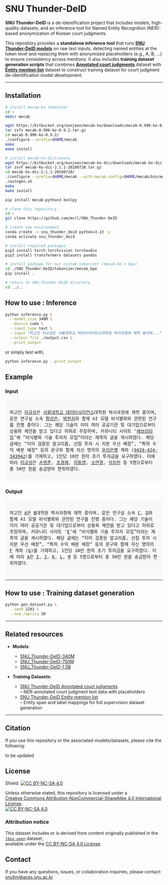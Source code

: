 # SNU Thunder-DeID

**SNU Thunder-DeID** is a de-identification project that includes models, high-quality datasets, and an inference tool for Named Entity Recognition (NER)-based anonymization of Korean court judgments.  

This repository provides a **standalone inference tool** that runs **[SNU Thunder-DeID models](https://huggingface.co/thunder-research-group/SNU_Thunder-DeID-1.5B)** on raw text inputs, detecting named entities at the token level and replacing them with anonymized placeholders (e.g., A, B, ...) to ensure consistency across mentions.
It also includes **training dataset generation scripts** that combines **[Annotated court judgments](https://huggingface.co/datasets/thunder-research-group/SNU_Thunder-DeID-annotated_court_judgments)** dataset with **[Entity mention list](https://huggingface.co/datasets/thunder-research-group/SNU_Thunder-DeID-entity_mention_list)** dataset to construct training dataset for court judgment de-identification model development.

---

## Installation 

```bash
# install mecab-ko tokenizer
cd ~
mkdir mecab

wget https://bitbucket.org/eunjeon/mecab-ko/downloads/mecab-0.996-ko-0.9.2.tar.gz
tar zxfv mecab-0.996-ko-0.9.2.tar.gz
cd mecab-0.996-ko-0.9.2/
./configure --prefix=$HOME/mecab
make
make install

# install mecab-ko-dictionary
wget https://bitbucket.org/eunjeon/mecab-ko-dic/downloads/mecab-ko-dic-2.1.1-20180720.tar.gz
tar zxvf mecab-ko-dic-2.1.1-20180720.tar.gz
cd mecab-ko-dic-2.1.1-20180720/
./configure --prefix=$HOME/mecab --with-mecab-config=$HOME/mecab/bin/mecab-config
./autogen.sh
make
make install

pip install mecab-python3 konlpy

# clone this repository
cd ~
git clone https://github.com/mcrl/SNU_Thunder-DeID

# create new environment
conda create -n snu_thunder_deid python=3.13 -y
conda activate snu_thunder_deid

# install required packages
pip3 install torch torchvision torchaudio
pip3 install transformers datasets pandas

# install package for our custom tokenizer (mecab-ko + bpe)
cd ./SNU_Thunder-DeID/tokenizer/mecab_bpe
pip install .

# return to SNU_Thunder-DeID directory
cd ../..
```

## How to use : Inference
```bash
python inference.py \
  --model_size 340M \
  --device cuda \
  --input_type text \
  --input "피고인 이규성은 서울대학교 데이터사이언스대학원 박사과정에 재학 중이며..." \
  --output_file ./output.csv \
  --print_output
```

or simply test with,

```bash
python inference.py --print_output
```

## Example
### Input
<div style="background:#f8f8f8; padding:1em; border-radius:6px; font-family:monospace; white-space:pre-wrap;">
피고인 <u>이규성</u>은 <u>서울대학교 데이터사이언스</u>대학원 박사과정에 재학 중이며, 같은 연구실 소속 <u>함성은</u>, <u>박현지</u>와 함께 AI 모델 비식별화와 관련된 연구를 진행 중이다. 그는 해당 기술이 이미 여러 공공기관 및 대기업으로부터 상용화 제안을 받고 있다고 허위로 주장하며, 커뮤니티 사이트 ‘<u>에브리타임</u>’에 “비식별화 기술 투자자 모집”이라는 제목의 글을 게시하였다. 해당 글에는 “이미 검증된 알고리즘, 선점 투자 시 지분 우선 배정”, “특허 수익 배분 예정” 등의 문구와 함께 자신 명의의 <u>우리은행</u> 계좌 (<u>9429-424-343942</u>)를 기재하고, 1인당 10만 원의 초기 투자금을 요구하였다. 이에 따라 <u>이규성</u>은 <u>손영준</u>, <u>조경제</u>, <u>이동영</u>, <u>소연경</u>, <u>석지헌</u> 등 5명으로부터 총 50만 원을 송금받아 편취하였다.  

</div>

### Output
<div style="background:#f8f8f8; padding:1em; border-radius:6px; font-family:monospace; white-space:pre-wrap;">
피고인 <u>A</u>은 <u>B</u>대학원 박사과정에 재학 중이며, 같은 연구실 소속 <u>C</u>, <u>D</u>와 함께 AI 모델 비식별화와 관련된 연구를 진행 중이다. 그는 해당 기술이 이미 여러 공공기관 및 대기업으로부터 상용화 제안을 받고 있다고 허위로 주장하며, 커뮤니티 사이트 ‘<u>E</u>’에 “비식별화 기술 투자자 모집”이라는 제목의 글을 게시하였다. 해당 글에는 “이미 검증된 알고리즘, 선점 투자 시 지분 우선 배정”, “특허 수익 배분 예정” 등의 문구와 함께 자신 명의의 <u>F</u> 계좌 (<u>G</u>)를 기재하고, 1인당 10만 원의 초기 투자금을 요구하였다. 이에 따라 <u>A</u>은 <u>I</u>, <u>J</u>, <u>K</u>, <u>L</u>, <u>M</u> 등 5명으로부터 총 50만 원을 송금받아 편취하였다.

</div>


---

## How to use : Training dataset generation
```bash
python gen_dataset.py \
  --seed 1203 \
  --num_replica 30
```

---

## Related resources

- **Models**:
  - [SNU_Thunder-DeID-340M](https://huggingface.co/thunder-research-group/SNU_Thunder-DeID-340M)
  - [SNU_Thunder-DeID-750M](https://huggingface.co/thunder-research-group/SNU_Thunder-DeID-750M)
  - [SNU_Thunder-DeID-1.5B](https://huggingface.co/thunder-research-group/SNU_Thunder-DeID-1.5B)

- **Training Datasets**:
  - [SNU Thunder-DeID Annotated court judgments](https://huggingface.co/datasets/thunder-research-group/SNU_Thunder-DeID-annotated_court_judgments)  
    – NER-annotated court judgment text data with placeholders
  - [SNU Thunder-DeID Entity mention list](https://huggingface.co/datasets/thunder-research-group/SNU_Thunder-DeID-entity_mention_list)  
    – Entity span and label mappings for full supervision dataset generation

---


## Citation

If you use this repository or the associated models/datasets, please cite the following:

to be updated


## License

Shield: [![CC BY-NC-SA 4.0][cc-by-nc-sa-shield]][cc-by-nc-sa]  

Unless otherwise stated, this repository is licensed under a  
[Creative Commons Attribution-NonCommercial-ShareAlike 4.0 International License][cc-by-nc-sa].  
[![CC BY-NC-SA 4.0][cc-by-nc-sa-image]][cc-by-nc-sa]

### Attribution notice

This dataset includes or is derived from content originally published in the  
[`lbox-open`](https://huggingface.co/datasets/lbox/lbox-open) dataset,  
available under the [CC BY-NC-SA 4.0 License](https://creativecommons.org/licenses/by-nc-sa/4.0/).  

[cc-by-nc-sa]: http://creativecommons.org/licenses/by-nc-sa/4.0/  
[cc-by-nc-sa-image]: https://licensebuttons.net/l/by-nc-sa/4.0/88x31.png  
[cc-by-nc-sa-shield]: https://img.shields.io/badge/License-CC%20BY--NC--SA%204.0-lightgrey.svg  



## Contact

If you have any questions, issues, or collaboration inquiries, please contact: [snullm@aces.snu.ac.kr](mailto:snullm@aces.snu.ac.kr)
